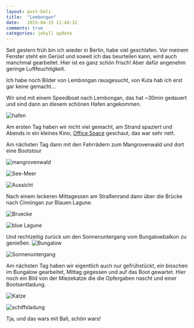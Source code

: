 ```yaml
---
layout: post-bali
title:  "Lembongan"
date:   2015-04-15 11:44:32
comments: true
categories: jekyll update
---
```


Seit gestern früh bin ich wieder in Berlin, habe viel geschlafen. Vor meinem Fenster steht ein Gerüst und soweit ich das beurteilen kann, wird auch manchmal gearbeitet. Hier ist es ganz schön frisch! Aber dafür angenehm geringe Luftfeuchtigkeit. 

Ich habe noch Bilder von Lembongan rausgesucht, von Kuta hab ich erst gar keine gemacht...

Wir sind mit einem Speedboat nach Lembongan, das hat ~30min gedauert und sind dann an diesem schönen Hafen angekommen.

![hafen](https://raw.githubusercontent.com/chicarrida/chicarrida.github.io/master/images/lembongan/hafen.JPG)


Am ersten Tag haben wir nicht viel gemacht, am Strand spaziert und Abends in ein kleines Kino, [Office Space](https://www.youtube.com/watch?v=G_wiXgRWrIU) geschaut, das war sehr nett.

Am nächsten Tag dann mit den Fahrrädern zum Mangrovenwald und dort eine Bootstour

![mangrovenwald](https://raw.githubusercontent.com/chicarrida/chicarrida.github.io/master/images/lembongan/mangrove_2.JPG)

![See-Meer](https://raw.githubusercontent.com/chicarrida/chicarrida.github.io/master/images/lembongan/mangrove_sea.JPG)


![Aussicht](https://raw.githubusercontent.com/chicarrida/chicarrida.github.io/master/images/lembongan/mangrove.JPG)

Nach einem leckeren Mittagessen am Straßenrand dann über die Brücke nach Cinningan zur Blauen Lagune.

![Bruecke](https://raw.githubusercontent.com/chicarrida/chicarrida.github.io/master/images/lembongan/bruecke.JPG)

![blue Lagune](https://raw.githubusercontent.com/chicarrida/chicarrida.github.io/master/images/lembongan/lagoon_heart.JPG)

Und rechtzeitig zurück um den Sonnenuntergang vom Bungalowbalkon zu genießen.
![Bungalow](https://raw.githubusercontent.com/chicarrida/chicarrida.github.io/master/images/lembongan/bungalow.jpg)

![Sonnenuntergang](https://raw.githubusercontent.com/chicarrida/chicarrida.github.io/master/images/lembongan/sunset.JPG)

Am nächsten Tag haben wir eigentlich auch nur gefrühstückt, ein bisschen im Bungalow gearbeitet, Mittag gegessen und auf das Boot gewartet. Hier noch ein Bild von der Miezekatze die die Opfergaben nascht und einer Bootsentladung.

![Katze](https://raw.githubusercontent.com/chicarrida/chicarrida.github.io/master/images/lembongan/cat_in_sky.JPG)

![schiffsladung](https://raw.githubusercontent.com/chicarrida/chicarrida.github.io/master/images/lembongan/schiffsladung.JPG)

Tja, und das wars mit Bali, schön wars!
